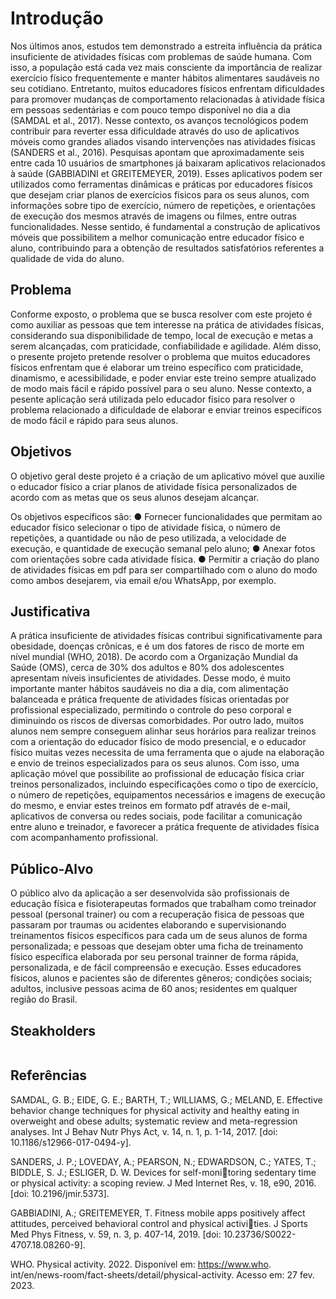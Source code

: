 # Introdução

 Nos últimos anos, estudos tem demonstrado a estreita influência da prática insuficiente de atividades físicas com problemas de saúde humana. Com isso, a população está cada vez mais consciente da importância de realizar exercício físico frequentemente e manter hábitos alimentares saudáveis no seu cotidiano. Entretanto, muitos educadores físicos enfrentam dificuldades para promover mudanças de comportamento relacionadas à atividade física em pessoas sedentárias e com pouco tempo disponível no dia a dia (SAMDAL et al., 2017). Nesse contexto, os avanços tecnológicos podem contribuir para reverter essa dificuldade através do uso de aplicativos móveis como grandes aliados visando intervenções nas atividades físicas (SANDERS et al., 2016). Pesquisas apontam que aproximadamente seis entre cada 10 usuários de smartphones já baixaram aplicativos relacionados à saúde (GABBIADINI et GREITEMEYER, 2019). 
 Esses aplicativos podem ser utilizados como ferramentas dinâmicas e práticas por educadores físicos que desejam criar planos de exercícios físicos para os seus alunos, com informações sobre tipo de exercício, número de repetições, e orientações de execução dos mesmos através de imagens ou filmes, entre outras funcionalidades. Nesse sentido, é fundamental a construção de aplicativos móveis que possibilitem a melhor comunicação entre educador físico e aluno, contribuindo para a obtenção de resultados satisfatórios referentes a qualidade de vida do aluno.

## Problema

Conforme exposto, o problema que se busca resolver com este projeto é como auxiliar as pessoas que tem interesse na prática de atividades físicas, considerando sua disponibilidade de tempo, local de execução e metas a serem alcançadas, com praticidade, confiabilidade e agilidade. Além disso, o presente projeto pretende resolver o problema que muitos educadores físicos enfrentam que é elaborar um treino específico com praticidade, dinamismo, e acessibilidade, e poder enviar este treino sempre atualizado de modo mais fácil e rápido possível para o seu aluno.
Nesse contexto, a pesente aplicação será utilizada pelo educador físico para resolver o problema relacionado a dificuldade de elaborar e enviar treinos específicos de modo fácil e rápido para seus alunos.

## Objetivos

O objetivo geral deste projeto é a criação de um aplicativo móvel que auxilie o educador físico a criar planos de atividade física personalizados de acordo com as metas que os seus alunos desejam alcançar.  

Os objetivos específicos são:
●	Fornecer funcionalidades que permitam ao educador físico selecionar o tipo de atividade física, o número de repetições, a quantidade ou não de peso utilizada, a velocidade de execução, e quantidade de execução semanal pelo aluno; 
●	Anexar fotos com orientações sobre cada atividade física.
●	Permitir a criação do plano de atividades físicas em pdf para ser compartilhado com o aluno do modo como ambos desejarem, via email e/ou WhatsApp, por exemplo.
 
## Justificativa

A prática insuficiente de atividades físicas contribui significativamente para obesidade, doenças crônicas, e é um dos fatores de risco de morte em nível mundial (WHO, 2018). De acordo com a Organização Mundial da Saúde (OMS), cerca de 30% dos adultos e 80% dos adolescentes apresentam níveis insuficientes de atividades. Desse modo, é muito importante manter hábitos saudáveis no dia a dia, com alimentação balanceada e prática frequente de atividades físicas orientadas por profissional especializado, permitindo o controle do peso corporal e diminuindo os riscos de diversas comorbidades. 
Por outro lado, muitos alunos nem sempre conseguem alinhar seus horários para realizar treinos com a orientação do educador físico de modo presencial, e o educador físico muitas vezes necessita de uma ferramenta que o ajude na elaboração e envio de treinos especializados para os seus alunos. Com isso, uma aplicação móvel que possibilite ao profissional de educação física criar treinos personalizados, incluindo especificações como o tipo de exercício, o número de repetições, equipamentos necessários e imagens de execução do mesmo, e enviar estes treinos em formato pdf através de e-mail, aplicativos de conversa ou redes sociais, pode facilitar a comunicação entre aluno e treinador, e favorecer a prática frequente de atividades física com acompanhamento profissional. 

## Público-Alvo

O público alvo da aplicação a ser desenvolvida são profissionais de educação física e fisioterapeutas formados que trabalham como treinador pessoal (personal trainer) ou com a recuperação fisica de pessoas que passaram por traumas ou acidentes elaborando e supervisionando treinamentos físicos específicos para cada um de seus alunos de forma personalizada; e pessoas que desejam obter uma ficha de treinamento físico específica elaborada por seu personal trainner de forma rápida, personalizada, e de fácil compreensão e execução. Esses educadores físicos, alunos e pacientes são de diferentes gêneros; condições sociais; adultos, inclusive pessoas acima de 60 anos; residentes em qualquer região do Brasil.

## Steakholders
<img scr="https://user-images.githubusercontent.com/103080396/222970488-d48cf84d-4cc3-40bb-a41e-f3d118dac53d.jpg" width="200px" />


## Referências

SAMDAL, G. B.; EIDE, G. E.; BARTH, T.; WILLIAMS, G.; MELAND, E. Effective behavior change techniques for physical activity and healthy eating in overweight and obese adults; systematic review and meta-regression analyses. Int J Behav Nutr Phys Act, v. 14, n. 1, p. 1-14, 2017. [doi: 10.1186/s12966-017-0494-y].

SANDERS, J. P.; LOVEDAY, A.; PEARSON, N.; EDWARDSON, C.; YATES, T.; BIDDLE, S. J.; ESLIGER, D. W. Devices for self-monitoring sedentary time or physical activity: a scoping review. J Med Internet Res, v. 18, e90, 2016.[doi: 10.2196/jmir.5373].

GABBIADINI, A.; GREITEMEYER, T. Fitness mobile apps positively affect attitudes, perceived behavioral control and physical activities. J Sports Med Phys Fitness, v. 59, n. 3, p. 407-14, 2019. [doi: 10.23736/S0022-4707.18.08260-9].

WHO. Physical activity. 2022. Disponível em: https://www.who. int/en/news-room/fact-sheets/detail/physical-activity. Acesso em: 27 fev. 2023.
